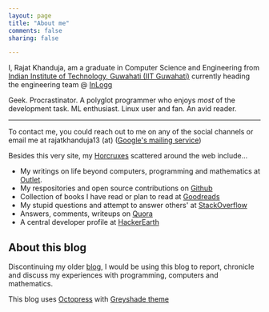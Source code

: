 ```yaml
---
layout: page
title: "About me"
comments: false
sharing: false

---
```


I, Rajat Khanduja, am a graduate in Computer Science and Engineering from
[Indian Institute of Technology, Guwahati (IIT Guwahati)](http://iitg.ac.in) 
currently heading the engineering team @ [InLogg](http://inlogg.com)

Geek. Procrastinator. A polyglot programmer who enjoys *most* of the development 
task. ML enthusiast. Linux user and fan. An avid reader.

----

To contact me, you could reach out to me on any of the social channels or 
email me at rajatkhanduja13 (at) ([Google's mailing service](http://gmail.com))

Besides this very site, my [Horcruxes](http://harrypotter.wikia.com/wiki/Horcrux) 
scattered around the web include...

- My writings on life beyond computers, programming and mathematics at [Outlet](http://blog.rajatkhanduja.com).
- My respositories and open source contributions on [Github](http://github.com/rajatkhanduja)
- Collection of books I have read or plan to read at [Goodreads](https://www.goodreads.com/user/show/15717595-rajat-khanduja)
- My stupid questions and attempt to answer others' at [StackOverflow](http://stackoverflow.com/users/277923/rajatkhanduja)
- Answers, comments, writeups on [Quora](https://www.quora.com/Rajat-Khanduja)
- A central developer profile at [HackerEarth](http://www.hackerearth.com/users/rajatkhanduja13/)

## About this blog

Discontinuing my older [blog](http://techblog.rajatkhanduja.com), I would be using this
blog to report, chronicle and discuss my experiences with programming, computers
and mathematics. 

This blog uses [Octopress](https://github.com/imathis/octopress) with [Greyshade theme](https://github.com/shashankmehta/greyshade/)


